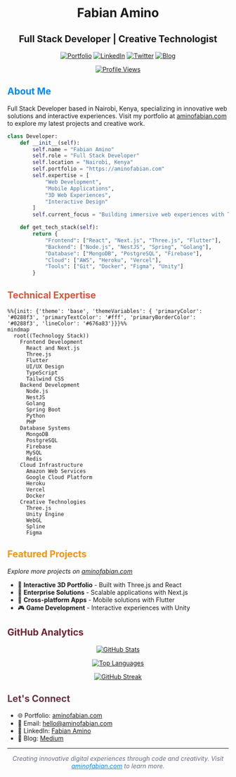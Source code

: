 <div align="center">

# Fabian Amino
## Full Stack Developer | Creative Technologist

[![Portfolio](https://img.shields.io/badge/Portfolio-%230288f3.svg?style=for-the-badge&logo=firefox&logoColor=white)](https://aminofabian.com)
[![LinkedIn](https://img.shields.io/badge/LinkedIn-%23d5573c.svg?style=for-the-badge&logo=linkedin&logoColor=white)](https://www.linkedin.com/in/fabian-amino-b6bba5253/)
[![Twitter](https://img.shields.io/badge/Twitter-%23f39409.svg?style=for-the-badge&logo=twitter&logoColor=white)](https://twitter.com/amino_fabian)
[![Blog](https://img.shields.io/badge/Medium-%236d2431.svg?style=for-the-badge&logo=medium&logoColor=white)](https://www.medium.com/@aminofabian/)

[<img src="https://komarev.com/ghpvc/?username=aminofabian&style=for-the-badge&color=0288f3" alt="Profile Views"/>](https://aminofabian.com)

</div>

## <span style="color: #0288f3">About Me</span>

Full Stack Developer based in Nairobi, Kenya, specializing in innovative web solutions and interactive experiences. Visit my portfolio at [aminofabian.com](https://aminofabian.com) to explore my latest projects and creative work.

```python
class Developer:
    def __init__(self):
        self.name = "Fabian Amino"
        self.role = "Full Stack Developer"
        self.location = "Nairobi, Kenya"
        self.portfolio = "https://aminofabian.com"
        self.expertise = [
            "Web Development",
            "Mobile Applications",
            "3D Web Experiences",
            "Interactive Design"
        ]
        self.current_focus = "Building immersive web experiences with Three.js"

    def get_tech_stack(self):
        return {
            "Frontend": ["React", "Next.js", "Three.js", "Flutter"],
            "Backend": ["Node.js", "NestJS", "Spring", "Golang"],
            "Database": ["MongoDB", "PostgreSQL", "Firebase"],
            "Cloud": ["AWS", "Heroku", "Vercel"],
            "Tools": ["Git", "Docker", "Figma", "Unity"]
        }
```

## <span style="color: #d5573c">Technical Expertise</span>

```mermaid
%%{init: {'theme': 'base', 'themeVariables': { 'primaryColor': '#0288f3', 'primaryTextColor': '#fff', 'primaryBorderColor': '#0288f3', 'lineColor': '#676a83'}}}%%
mindmap
  root((Technology Stack))
    Frontend Development
      React and Next.js
      Three.js
      Flutter
      UI/UX Design
      TypeScript
      Tailwind CSS
    Backend Development
      Node.js
      NestJS
      Golang
      Spring Boot
      Python
      PHP
    Database Systems
      MongoDB
      PostgreSQL
      Firebase
      MySQL
      Redis
    Cloud Infrastructure
      Amazon Web Services
      Google Cloud Platform
      Heroku
      Vercel
      Docker
    Creative Technologies
      Three.js
      Unity Engine
      WebGL
      Spline
      Figma
```

## <span style="color: #f39409">Featured Projects</span>
*Explore more projects on [aminofabian.com](https://aminofabian.com)*

- 🎨 **Interactive 3D Portfolio** - Built with Three.js and React
- 🚀 **Enterprise Solutions** - Scalable applications with Next.js
- 📱 **Cross-platform Apps** - Mobile solutions with Flutter
- 🎮 **Game Development** - Interactive experiences with Unity

## <span style="color: #6d2431">GitHub Analytics</span>

<div align="center">

[![GitHub Stats](https://github-readme-stats.vercel.app/api?username=aminofabian&show_icons=true&hide_border=true&title_color=0288f3&icon_color=d5573c&text_color=676a83)](https://github.com/aminofabian)

[![Top Languages](https://github-readme-stats.vercel.app/api/top-langs/?username=aminofabian&layout=compact&hide_border=true&title_color=0288f3&text_color=676a83)](https://github.com/aminofabian)

[![GitHub Streak](http://github-readme-streak-stats.herokuapp.com?user=aminofabian&theme=transparent&hide_border=true&ring=0288f3&fire=d5573c&currStreakNum=676a83&sideNums=676a83&currStreakLabel=6d2431&sideLabels=653545&dates=f39409)](https://github.com/aminofabian)

</div>

## <span style="color: #653545">Let's Connect</span>

- 🌐 Portfolio: [aminofabian.com](https://aminofabian.com)
- 📧 Email: hello@aminofabian.com
- 💼 LinkedIn: [Fabian Amino](https://www.linkedin.com/in/fabian-amino-b6bba5253/)
- 📝 Blog: [Medium](https://www.medium.com/@aminofabian/)

---

<div align="center">
<i style="color: #676a83">Creating innovative digital experiences through code and creativity. Visit <a href="https://aminofabian.com" style="color: #0288f3">aminofabian.com</a> to learn more.</i>
</div>
